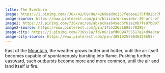 ```yaml
---
title: The Everburn
image: https://i.pinimg.com/736x/42/69/0e/42690ed0c257fede6e175fd926c7b27a.jpg
image-source: https://www.pinterest.com/pin/blizzard-insider-39-art-of-the-firelands-wow--148055906493828586/
image2: https://i.pinimg.com/736x/ac/9a/ab/ac9aab45ec6f81a20b7fe07b0077c150.jpg
image2-source: https://www.pinterest.com/pin/145522631698570295/
image-city: https://i.pinimg.com/736x/1a/fd/00/1afd0094755517e24d9e8cafd7515351.jpg
image-city-source: https://www.pinterest.com/pin/485192559846338693/
---
```


East of the [Mountain](mountain), the weather grows hotter and hotter, until the air itself becomes capable of spontaneously bursting into flame. Pushing further eastward, such outbursts become more and more common, until the air and land itself *is* fire.
